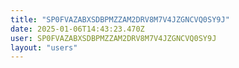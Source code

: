 ```yaml
---
title: "SP0FVAZABXSDBPMZZAM2DRV8M7V4JZGNCVQ0SY9J"
date: 2025-01-06T14:43:23.470Z
user: SP0FVAZABXSDBPMZZAM2DRV8M7V4JZGNCVQ0SY9J
layout: "users"
---
```

    